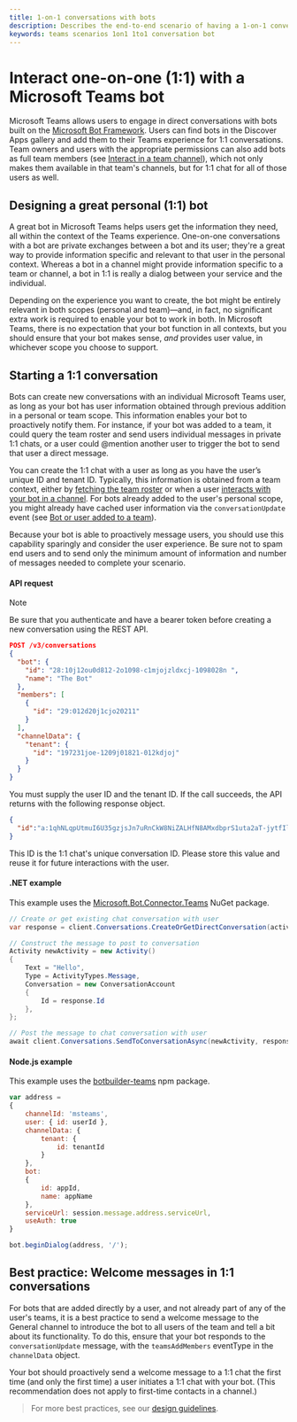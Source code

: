 ```yaml
---
title: 1-on-1 conversations with bots
description: Describes the end-to-end scenario of having a 1-on-1 conversation with a bot in Microsoft Teams
keywords: teams scenarios 1on1 1to1 conversation bot
---
```


# Interact one-on-one (1:1) with a Microsoft Teams bot

Microsoft Teams allows users to engage in direct conversations with bots built on the [Microsoft Bot Framework](https://docs.botframework.com/en-us/). Users can find bots in the Discover Apps gallery and add them to their Teams experience for 1:1 conversations. Team owners and users with the appropriate permissions can also add bots as full team members (see [Interact in a team channel](~/scenarios/bots-channel-conversations)), which not only makes them available in that team's channels, but for 1:1 chat for all of those users as well.

## Designing a great personal (1:1) bot

A great bot in Microsoft Teams helps users get the information they need, all within the context of the Teams experience. One-on-one conversations with a bot are private exchanges between a bot and its user; they're a great way to provide information specific and relevant to that user in the personal context. Whereas a bot in a channel might provide information specific to a team or channel, a bot in 1:1 is really a dialog between your service and the individual.

Depending on the experience you want to create, the bot might be entirely relevant in both scopes (personal and team)&mdash;and, in fact, no significant extra work is required to enable your bot to work in both. In Microsoft Teams, there is no expectation that your bot function in all contexts, but you should ensure that your bot makes sense, _and_ provides user value, in whichever scope you choose to support.

## Starting a 1:1 conversation

Bots can create new conversations with an individual Microsoft Teams user, as long as your bot has user information obtained through previous addition in a personal or team scope. This information enables your bot to proactively notify them. For instance, if your bot was added to a team, it could query the team roster and send users individual messages in private 1:1 chats, or a user could @mention another user to trigger the bot to send that user a direct message.

You can create the 1:1 chat with a user as long as you have the user’s unique ID and tenant ID. Typically, this information is obtained from a team context, either by [fetching the team roster](~/concepts/bots/bots-context#fetching-the-team-roster) or when a user [interacts with your bot in a channel](~/scenarios/bots-channel-conversations). For bots already added to the user's personal scope, you might already have cached user information via the `conversationUpdate` event (see [Bot or user added to a team](~/concepts/bots/bots-notifications#team-member-or-bot-addition)).

Because your bot is able to proactively message users, you should use this capability sparingly and consider the user experience. Be sure not to spam end users and to send only the minimum amount of information and number of messages needed to complete your scenario.

#### API request

> [!NOTE]
> Be sure that you authenticate and have a bearer token before creating a new conversation using the REST API.

```json
POST /v3/conversations
{
  "bot": {
    "id": "28:10j12ou0d812-2o1098-c1mjojzldxcj-1098028n ",
    "name": "The Bot"
  },
  "members": [
    {
      "id": "29:012d20j1cjo20211"
    }
  ],
  "channelData": {
    "tenant": {
      "id": "197231joe-1209j01821-012kdjoj"
    }
  }
}
```

You must supply the user ID and the tenant ID. If the call succeeds, the API returns with the following response object.

```json
{
  "id":"a:1qhNLqpUtmuI6U35gzjsJn7uRnCkW8NiZALHfN8AMxdbprS1uta2aT-jytfIlsZR3UZeg3TsIONNInBHsdjzj3PtfHuhkxxvS1jZZ61UAbw8fIdXcNSJyTJm7YvHFOgxo"
}
```

This ID is the 1:1 chat's unique conversation ID. Please store this value and reuse it for future interactions with the user.

#### .NET example

This example uses the [Microsoft.Bot.Connector.Teams](https://www.nuget.org/packages/Microsoft.Bot.Connector.Teams) NuGet package.

```csharp
// Create or get existing chat conversation with user
var response = client.Conversations.CreateOrGetDirectConversation(activity.Recipient, activity.From, activity.GetTenantId());

// Construct the message to post to conversation
Activity newActivity = new Activity()
{
    Text = "Hello",
    Type = ActivityTypes.Message,
    Conversation = new ConversationAccount
    {
        Id = response.Id
    },
};

// Post the message to chat conversation with user
await client.Conversations.SendToConversationAsync(newActivity, response.Id);
```

#### Node.js example

This example uses the [botbuilder-teams](https://www.npmjs.com/package/botbuilder-teams) npm package.

```js
var address = 
{ 
    channelId: 'msteams',
    user: { id: userId },
    channelData: {
        tenant: {
            id: tenantId
        }
    },
    bot:
    { 
        id: appId,
        name: appName 
    },
    serviceUrl: session.message.address.serviceUrl,
    useAuth: true
}

bot.beginDialog(address, '/');
```

## Best practice: Welcome messages in 1:1 conversations

For bots that are added directly by a user, and not already part of any of the user's teams, it is a best practice to send a welcome message to the General channel to introduce the bot to all users of the team and tell a bit about its functionality. To do this, ensure that your bot responds to the `conversationUpdate` message, with the `teamsAddMembers` eventType in the `channelData` object.

Your bot should proactively send a welcome message to a 1:1 chat the first time (and only the first time) a user initiates a 1:1 chat with your bot. (This recommendation does not apply to first-time contacts in a channel.)

>For more best practices, see our [design guidelines](http://aka.ms/microsoftteamsdesignguidelines).
